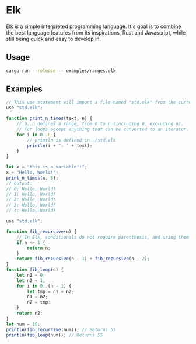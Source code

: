 # Elk

Elk is a simple interpreted programming language. It's goal is to combine the best language features from its inspirations, Rust and Javascript, while still being quick and easy to develop in.

## Usage

```bash
cargo run --release -- examples/ranges.elk
```

## Examples

```js
// This use statement will import a file named "std.elk" from the current directory
use "std.elk";

function print_n_times(text, n) {
    // 0..n defines a range, from 0 to n (including 0, excluding n).
    // For loops accept anything that can be converted to an iterator.
    for i in 0..n {
        // println is defined in ./std.elk
        println(i + ": " + text);
    }
}

let x = "this is a variable!!";
x = "Hello, World!";
print_n_times(x, 5);
// Output:
// 0: Hello, World!
// 1: Hello, World!
// 2: Hello, World!
// 3: Hello, World!
// 4: Hello, World!
```

```js
use "std.elk";

function fib_recursive(n) {
    // In Elk, conditionals do not require parenthesis, and using them is discouraged.
    if n <= 1 {
        return n;
    }
    return fib_recursive(n - 1) + fib_recursive(n - 2);
}
function fib_loop(n) {
    let n1 = 0;
    let n2 = 1;
    for i in 0..(n - 1) {
        let tmp = n1 + n2;
        n1 = n2;
        n2 = tmp;
    }
    return n2;
}
let num = 10;
println(fib_recursive(num)); // Returns 55
println(fib_loop(num)); // Returns 55
```